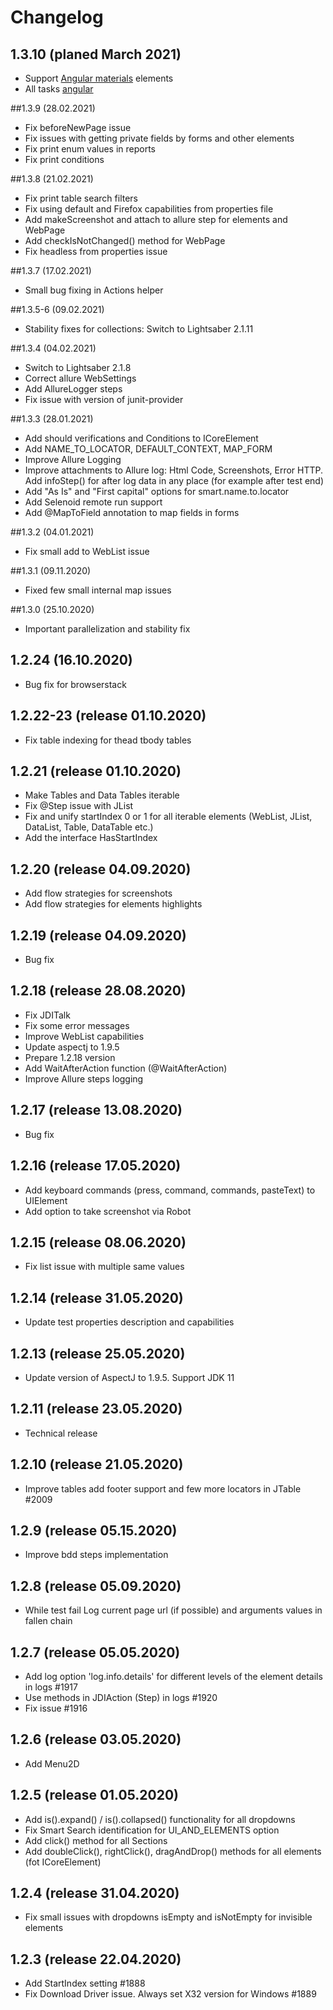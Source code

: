 # Changelog

## 1.3.10 (planed March 2021)
* Support [Angular materials](https://material.angular.io/components/categories) elements
* All tasks [angular](https://github.com/jdi-testing/jdi-light/issues?q=is%3Aissue+label%3AAngular+)

##1.3.9 (28.02.2021)
* Fix beforeNewPage issue
* Fix issues with getting private fields by forms and other elements
* Fix print enum values in reports
* Fix print conditions

##1.3.8 (21.02.2021)
* Fix print table search filters
* Fix using default and Firefox capabilities from properties file
* Add makeScreenshot and attach to allure step for elements and WebPage
* Add checkIsNotChanged() method for WebPage
* Fix headless from properties issue

##1.3.7 (17.02.2021)
* Small bug fixing in Actions helper

##1.3.5-6 (09.02.2021)
* Stability fixes for collections: Switch to Lightsaber 2.1.11

##1.3.4 (04.02.2021)
* Switch to Lightsaber 2.1.8
* Correct allure WebSettings
* Add AllureLogger steps
* Fix issue with version of junit-provider

##1.3.3 (28.01.2021)
* Add should verifications and Conditions to ICoreElement
* Add NAME_TO_LOCATOR, DEFAULT_CONTEXT, MAP_FORM
* Improve Allure Logging
* Improve attachments to Allure log: Html Code, Screenshots, Error HTTP. Add infoStep() for after log data in any place (for example after test end)
* Add "As Is" and "First capital" options for smart.name.to.locator
* Add Selenoid remote run support
* Add @MapToField annotation to map fields in forms

##1.3.2 (04.01.2021)
* Fix small add to WebList issue 

##1.3.1 (09.11.2020)
* Fixed few small internal map issues

##1.3.0 (25.10.2020)
* Important parallelization and stability fix

## 1.2.24 (16.10.2020)
* Bug fix for browserstack

## 1.2.22-23 (release 01.10.2020)
* Fix table indexing for thead tbody tables

## 1.2.21 (release 01.10.2020)
* Make Tables and Data Tables iterable
* Fix @Step issue with JList
* Fix and unify startIndex 0 or 1 for all iterable elements (WebList, JList, DataList, Table, DataTable etc.)
* Add the interface HasStartIndex

## 1.2.20 (release 04.09.2020)
* Add flow strategies for screenshots
* Add flow strategies for elements highlights

## 1.2.19 (release 04.09.2020)
* Bug fix

## 1.2.18 (release 28.08.2020)
* Fix JDITalk
* Fix some error messages
* Improve WebList capabilities
* Update aspectj to 1.9.5
* Prepare 1.2.18 version
* Add WaitAfterAction function (@WaitAfterAction)
* Improve Allure steps logging

## 1.2.17 (release 13.08.2020)
* Bug fix

## 1.2.16 (release 17.05.2020)
* Add keyboard commands (press, command, commands, pasteText) to UIElement
* Add option to take screenshot via Robot

## 1.2.15 (release 08.06.2020)
* Fix list issue with multiple same values

## 1.2.14 (release 31.05.2020)
* Update test properties description and capabilities

## 1.2.13 (release 25.05.2020)
* Update version of AspectJ to 1.9.5. Support JDK 11

## 1.2.11 (release 23.05.2020)
* Technical release

## 1.2.10 (release 21.05.2020)
* Improve tables add footer support and few more locators in JTable #2009

## 1.2.9 (release 05.15.2020)
* Improve bdd steps implementation

## 1.2.8 (release 05.09.2020)
* While test fail Log current page url (if possible) and arguments values in fallen chain

## 1.2.7 (release 05.05.2020)
* Add log option 'log.info.details' for different levels of the element details in logs #1917
* Use methods in JDIAction (Step) in logs #1920
* Fix issue #1916

## 1.2.6 (release 03.05.2020)
* Add Menu2D

## 1.2.5 (release 01.05.2020)
* Add is().expand() / is().collapsed() functionality for all dropdowns
* Fix Smart Search identification for UI_AND_ELEMENTS option
* Add click() method for all Sections
* Add doubleClick(), rightClick(), dragAndDrop() methods for all elements (fot ICoreElement)

## 1.2.4 (release 31.04.2020)
* Fix small issues with dropdowns isEmpty and isNotEmpty for invisible elements

## 1.2.3 (release 22.04.2020)
* Add StartIndex setting #1888
* Fix Download Driver issue. Always set X32 version for Windows #1889
